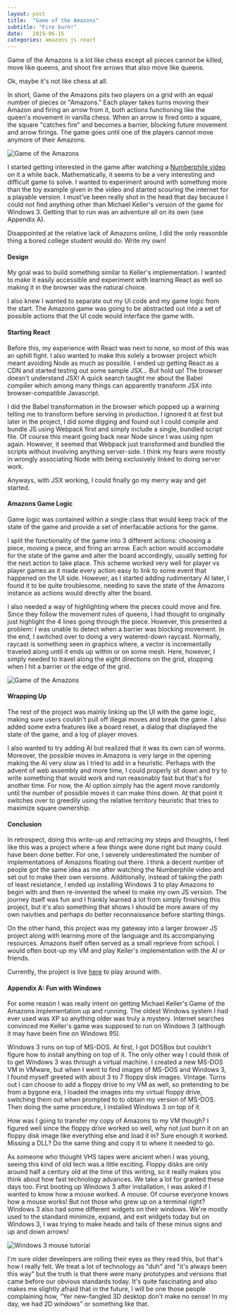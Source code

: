 ```yaml
---
layout: post
title:  "Game of the Amazons"
subtitle: "Fire burn!"
date:   2019-06-15
categories: amazons js react
---
```


Game of the Amazons is a lot like chess except all pieces cannot be killed, move like queens,
and shoot fire arrows that also move like queens.

Ok, maybe it's not like chess at all.

In short, Game of the Amazons pits two players on a grid with an equal number of pieces or "Amazons."
Each player takes turns moving their Amazon and firing an arrow from it,
both actions functioning like the queen's
movement in vanilla chess. When an arrow is fired onto a square, the square "catches fire" and becomes
a barrier, blocking future movement and arrow firings. The game goes until one of the players cannot
move anymore of their Amazons.

![Game of the Amazons](/images/amazons/amazons_01.gif)

I started getting interested in the game after watching a
[Numberphile video](https://www.youtube.com/watch?v=kjSOSeRZVNg)
on it a while back. Mathematically, it seems to be a very interesting and
difficult game to solve. I wanted to experiment around with something more than the
toy example given in the video and started scouring the internet for a playable version.
I must've been really shot in the head that day because I could not find anything other
than Michael Keller's version of the game for Windows 3. Getting that
to run was an adventure all on its own (see Appendix A).

Disappointed at the relative lack of Amazons online, I did the only reasonble thing
a bored college student would do: Write my own!

#### Design

My goal was to build something similar to Keller's implementation. I wanted to make
it easily accessible and experiment with learning React as well so making it in the browser was the natural choice.

I also knew I wanted to separate out my UI code and my game logic from the start. The Amazons game
was going to be abstracted out into a set of possible actions that the UI code would interface
the game with.

#### Starting React

Before this, my experience with React was next to none, so most of this was an uphill fight.
I also wanted to make this solely a browser project which meant avoiding Node as much as possible.
I ended up getting React as a CDN and started testing out some sample JSX... But hold up! The browser
doesn't understand JSX! A quick search taught me about the Babel compiler which among many things
can apparently transform JSX into browser-compatible Javascript.

I did the Babel transformation in the browser which popped up a warning telling me to transform before
serving in production. I ignored it at first but later in the project, I did some digging and found out
I could compile and bundle JS using Webpack first and simply include a single, bundled script file.
Of course this meant going back near Node since I was using npm again. However, it seemed that Webpack
just transformed and bundled the scripts without involving anything server-side. I think my fears
were mostly in wrongly associating Node with being exclusively linked to doing server work.

Anyways, with JSX working, I could finally go my merry way and get started.

#### Amazons Game Logic

Game logic was contained within a single class that would keep track of the state of the game and provide
a set of interfacable actions for the game.

I split the functionality of the game into 3 different actions: choosing a piece, moving a piece, and firing
an arrow. Each action would accomodate for the state of the game and alter the board accordingly,
usually setting for the next action to take place. This scheme worked very well for player vs player
games as it made every action easy to link to some event that happened on the UI side. However,
as I started adding rudimentary AI later, I found it to be quite troublesome, needing to save the
state of the Amazons instance as actions would directly alter the board.

I also needed a way of highlighting where the pieces could move and fire. Since they follow the movement
rules of queens, I had thought to originally just highlight the 4 lines going through the piece. However,
this presented a problem: I was unable to detect when a barrier was blocking movement. In the end,
I switched over to doing a very watered-down raycast. Normally, raycast is something seen in graphics where,
a vector is incrementally traveled along until it ends up within or on some mesh. Here, however, I simply
needed to travel along the eight directions on the grid, stopping when I hit a barrier or the edge of the grid.

![Game of the Amazons](/images/amazons/amazons_02.png)

#### Wrapping Up

The rest of the project was mainly linking up the UI with the game logic, making sure users couldn't pull off
illegal moves and break the game. I also added some extra features like a board reset, a dialog that displayed
the state of the game, and a log of player moves.

I also wanted to try adding AI but realized that it was its own can of worms. Moreover, the possible moves
in Amazons is very large in the opening making the AI very slow as I tried to add in a heuristic. Perhaps
with the advent of web assembly and more time, I could properly sit down and try to write something that
would work and run reasonably fast but that's for another time. For now, the AI option simply has the agent move randomly
until the number of possible moves it can make thins down. At that point it switches over to
greedily using the relative territory heuristic that tries to maximize square ownership.

#### Conclusion

In retrospect, doing this write-up and retracing my steps and thoughts, I feel like this was a project
where a few things were done right but many could have been done better. For one, I severely underestimated
the number of implementations of Amazons floating out there. I think a decent number of people got the same idea
as me after watching the Numberphile video and set out to make their own versions. Additionally, instead of taking the
path of least resistance, I ended up installing Windows 3 to play Amazons to begin with and then
re-invented the wheel to make my own JS version. The journey itself was fun and I frankly learned a lot
from simply finishing this project, but it's also something that shows I should be more aware of
my own naivities and perhaps do better reconnaissance before starting things.

On the other hand, this project was my gateway into a larger browser JS project along with learning more of
the language and its accompanying resources. Amazons itself often served as a small reprieve from school. I
would often boot-up my VM and play Keller's implementation with the AI or friends.

Currently, the project is live [here](/demos/amazons) to play around with.

#### Appendix A: Fun with Windows

For some reason I was really intent on getting Michael Keller's Game of the Amazons implementation up
and running. The oldest Windows system I had ever used was XP so anything older was truly a mystery.
Internet searches convinced me Keller's game was supposed to run on Windows 3 (although it may have been
fine on Windows 95).

Windows 3 runs on top of MS-DOS.
At first, I got DOSBox but couldn't figure how to install anything on top of it. The only other way
I could think of to get Windows 3 was through a virtual machine. I created a new MS-DOS VM in VMware,
but when I went to find images of MS-DOS and Windows 3, I found myself greeted with about 3 to 7 floppy
disk images. Vintage. Turns out I can choose to add a floppy drive to my VM as well, so pretending to be from a
bygone era, I loaded the images into my virtual floppy drive, switching them out when prompted to
to obtain my version of MS-DOS. Then doing the same procedure, I installed Windows 3 on top of it.

How was I going to transfer my copy of Amazons to my VM though? I figured well since the floppy drive
worked so well, why not just burn it on an floppy disk image like everything else and load it in? Sure enough it worked.
Missing a DLL? Do the same thing and copy it to where it needed to go. 

As someone who thought VHS tapes were ancient when I was young, seeing this kind of old tech was a little
exciting. Floppy disks are only around half a century old at the time of this writing, so it really makes
you think about how fast technology advances. We take a lot for granted these days too. First booting up
Windows 3 after installation, I was asked if I wanted to know how a mouse worked. A mouse. Of course everyone
knows how a mouse works! But not those who grew up on a terminal right? Windows 3 also had some
different widgets on their windows. We're mostly used to the standard minimize, expand, and exit widgets today
but on Windows 3, I was trying to make heads and tails of these minus signs and up and down arrows!

![Windows 3 mouse tutorial](/images/amazons/win3_mouse.png)

I'm sure older developers are rolling their eyes as they read this, but that's how I really felt. We treat
a lot of technology as "duh" and "it's always been this way" but the truth is that there were many prototypes
and versions that came before our obvious standards today. It's quite fascinating and also makes me slightly
afraid that in the future, I will be one those people complaining how, "Yer new-fangled 3D desktop don't
make no sense! In my day, we had 2D windows" or something like that.